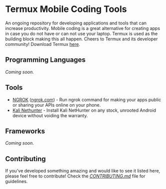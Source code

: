 # Termux Mobile Coding Tools

An ongoing repository for developing applications and tools that can increase productivity. Mobile coding is a great alternative for creating apps in case you do not have or can not use your laptop. Termux is used as the building block making this all happen. Cheers to Termux and its developer community! Download Termux [here](https://f-droid.org/en/packages/com.termux/).

## Programming Languages
*Coming soon.*

## Tools
- [NGROK](/tree/master/tools/ngrok-termux) ([ngrok.com](https://ngrok.com)) - Run ngrok command for making your apps public or sharing your APIs online on your phone.
- [Kali Nethunter](/tree/master/tools/kali-nethunter-termux) - Install Kali NetHunter on any stock, unrooted Android device without voiding the warranty.


## Frameworks
*Coming soon.*

## Contributing
If you've developed something amazing and would like to see it listed here, please feel free to contribute! Check the [*CONTRIBUTING.md*](/blob/main/CONTRIBUTING.md) file for guidelines.